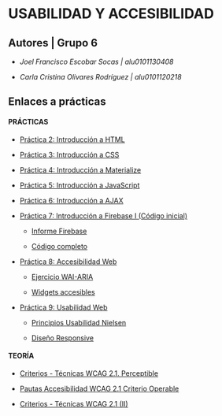 # USABILIDAD Y ACCESIBILIDAD

## Autores | Grupo 6


* *Joel Francisco Escobar Socas | alu0101130408*


* *Carla Cristina Olivares Rodríguez | alu0101120218*


## Enlaces a prácticas 

#### PRÁCTICAS

* [Práctica 2: Introducción a HTML](https://github.com/ccolivares/UyA/blob/master/index_Bank.html)

* [Práctica 3: Introducción a CSS](https://github.com/ccolivares/UyA/tree/master/Practica3/css)

* [Práctica 4: Introducción a Materialize](https://github.com/ccolivares/UyA/tree/master/Practica4)

* [Práctica 5: Introducción a JavaScript](https://github.com/ccolivares/UyA/tree/master/Practica5)

* [Práctica 6: Introducción a AJAX](https://github.com/ccolivares/UyA/tree/master/Practica6)

* [Práctica 7: Introducción a Firebase I (Código inicial)](https://github.com/ccolivares/UyA/tree/master/Practica7/Codigoinicialp7.html)

    * [Informe Firebase](https://github.com/ccolivares/UyA/blob/master/Practica7/InformeP7.md)
    
    * [Código completo](https://github.com/ccolivares/UyA/blob/master/Practica7/Practica7_UyA.html)
    
* [Práctica 8: Accesibilidad Web](https://pm1.narvii.com/6332/539486ace2c33a285c6dbda03026abbfb366cf36_hq.jpg)

    * [Ejercicio WAI-ARIA](https://pm1.narvii.com/6332/539486ace2c33a285c6dbda03026abbfb366cf36_hq.jpg)
    
    * [Widgets accesibles](https://pm1.narvii.com/6332/539486ace2c33a285c6dbda03026abbfb366cf36_hq.jpg)
    
* [Práctica 9: Usabilidad Web](https://pm1.narvii.com/6332/539486ace2c33a285c6dbda03026abbfb366cf36_hq.jpg)

    * [Principios Usabilidad Nielsen](https://pm1.narvii.com/6332/539486ace2c33a285c6dbda03026abbfb366cf36_hq.jpg)
    
    * [Diseño Responsive](https://pm1.narvii.com/6332/539486ace2c33a285c6dbda03026abbfb366cf36_hq.jpg)
    

#### TEORÍA

* [Criterios - Técnicas WCAG 2.1. Perceptible](https://github.com/ccolivares/UyA/blob/master/WCAG/Criterios%20perceptible%20WCAG%20_%20Joel%20Escobar%20y%20Carla%20Olivares.pdf)

* [Pautas Accesibilidad WCAG 2.1 Criterio Operable]()

* [Criterios - Técnicas WCAG 2.1 (II)](https://github.com/ccolivares/UyA/blob/master/WCAG/Criterios%20%20Comprensible%20y%20Robusto_Joel%20Escobar%20y%20Carla%20Olivares.pdf)
